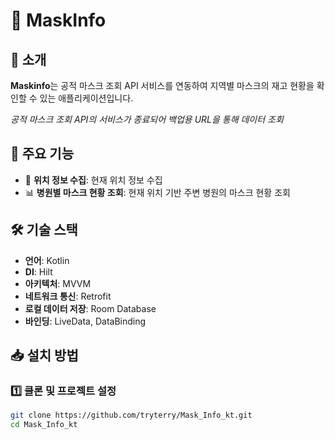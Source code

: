 
# 📱 MaskInfo

## 📢 소개
**Maskinfo**는 공적 마스크 조회 API 서비스를 연동하여 지역별 마스크의 재고 현황을 확인할 수 있는 애플리케이션입니다.


*공적 마스크 조회 API의 서비스가 종료되어 백업용 URL을 통해 데이터 조회*

## 🎯 주요 기능
- 🔹 **위치 정보 수집**: 현재 위치 정보 수집
- 📊 **병원별 마스크 현황 조회**: 현재 위치 기반 주변 병원의 마스크 현황 조회

## 🛠️ 기술 스택
- **언어**: Kotlin
- **DI**: Hilt
- **아키텍처**: MVVM
- **네트워크 통신**: Retrofit
- **로컬 데이터 저장**: Room Database
- **바인딩**: LiveData, DataBinding

## 📥 설치 방법
### 1️⃣ 클론 및 프로젝트 설정
```bash
git clone https://github.com/tryterry/Mask_Info_kt.git
cd Mask_Info_kt
